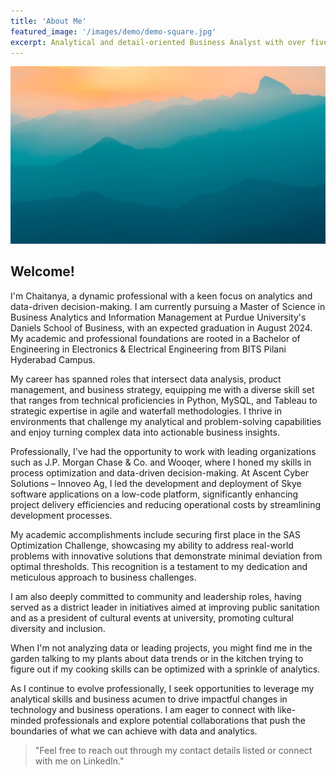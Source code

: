 ```yaml
---
title: 'About Me'
featured_image: '/images/demo/demo-square.jpg'
excerpt: Analytical and detail-oriented Business Analyst with over five years of experience enhancing business operations, optimizing project delivery, and driving revenue growth through data-driven strategies and solutions. Proven track record in managing complex projects and translating business needs into actionable insights.
---
```


![](/images/demo/demo-landscape.jpg)

## Welcome!

I'm Chaitanya, a dynamic professional with a keen focus on analytics and data-driven decision-making. I am currently pursuing a Master of Science in Business Analytics and Information Management at Purdue University's Daniels School of Business, with an expected graduation in August 2024. My academic and professional foundations are rooted in a Bachelor of Engineering in Electronics & Electrical Engineering from BITS Pilani Hyderabad Campus.

My career has spanned roles that intersect data analysis, product management, and business strategy, equipping me with a diverse skill set that ranges from technical proficiencies in Python, MySQL, and Tableau to strategic expertise in agile and waterfall methodologies. I thrive in environments that challenge my analytical and problem-solving capabilities and enjoy turning complex data into actionable business insights.

Professionally, I've had the opportunity to work with leading organizations such as J.P. Morgan Chase & Co. and Wooqer, where I honed my skills in process optimization and data-driven decision-making. At Ascent Cyber Solutions – Innoveo Ag, I led the development and deployment of Skye software applications on a low-code platform, significantly enhancing project delivery efficiencies and reducing operational costs by streamlining development processes.

My academic accomplishments include securing first place in the SAS Optimization Challenge, showcasing my ability to address real-world problems with innovative solutions that demonstrate minimal deviation from optimal thresholds. This recognition is a testament to my dedication and meticulous approach to business challenges.

I am also deeply committed to community and leadership roles, having served as a district leader in initiatives aimed at improving public sanitation and as a president of cultural events at university, promoting cultural diversity and inclusion.

When I'm not analyzing data or leading projects, you might find me in the garden talking to my plants about data trends or in the kitchen trying to figure out if my cooking skills can be optimized with a sprinkle of analytics.

As I continue to evolve professionally, I seek opportunities to leverage my analytical skills and business acumen to drive impactful changes in technology and business operations. I am eager to connect with like-minded professionals and explore potential collaborations that push the boundaries of what we can achieve with data and analytics.

> "Feel free to reach out through my contact details listed or connect with me on LinkedIn."
